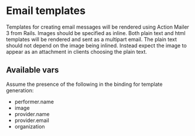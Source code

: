 # Email templates

Templates for creating email messages will be rendered using Action Mailer 3 from Rails.
Images should be specified as inline.
Both plain text and html templates will be rendered and sent as a multipart email.
The plain text should not depend on the image being inlined.
Instead expect the image to appear as an attachment in clients choosing the plain text.

## Available vars
Assume the presence of the following in the binding for template generation:

- performer.name
- image
- provider.name
- provider.email
- organization
